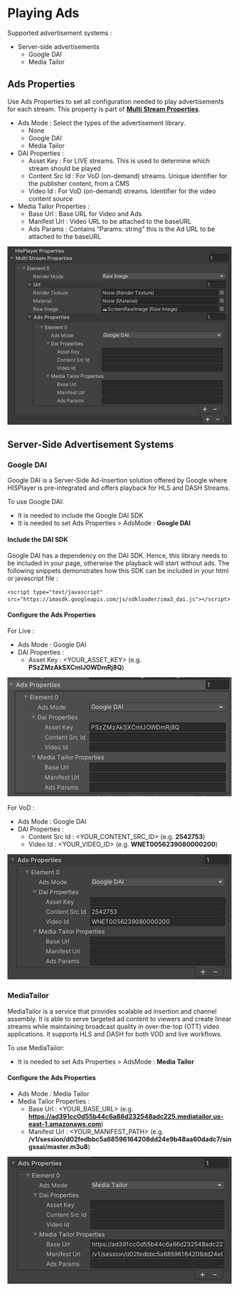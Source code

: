 # Playing Ads

Supported advertisement systems : 
- Server-side advertisements
  - Google DAI
  - Media Tailor

## Ads Properties
Use Ads Properties to set all configuration needed to play advertisements for each stream. This property is part of [**Multi Stream Properties**](./setup-guide.md#multi-stream-properties). 
- Ads Mode : Select the types of the advertisement library.
  - None
  - Google DAI
  - Media Tailor
- DAI Properties :
  - Asset Key : For LIVE streams. This is used to determine which stream should be played
  - Content Src Id : For VoD (on-demand) streams. Unique identifier for the publisher content, from a CMS
  - Video Id : For VoD (on-demand) streams. Identifier for the video content source
- Media Tailor Properties :
  - Base Url : Base URL for Video and Ads
  - Manifest Url : Video URL to be attached to the baseURL
  - Ads Params : Contains “Params: string” this is the Ad URL to be attached to the baseURL

<p align="center">
<img src="./assets/ads-properties.JPG">
</p>

## Server-Side Advertisement Systems
### Google DAI
Google DAI is a Server-Side Ad-Insertion solution offered by Google where HISPlayer is pre-integrated and offers playback for HLS and DASH Streams.

To use Google DAI:
- It is needed to include the Google DAI SDK
- It is needed to set Ads Properties > AdsMode : **Google DAI**

#### Include the DAI SDK
Google DAI has a dependency on the DAI SDK. Hence, this library needs to be included in your page, otherwise the playback will start without ads. The following snippets demonstrates how this SDK can be included in your html or javascript file :
```
<script type="text/javascript" src="https://imasdk.googleapis.com/js/sdkloader/ima3_dai.js"></script>
```

#### Configure the Ads Properties
For Live :
- Ads Mode : Google DAI
- DAI Properties :
  - Asset Key : <YOUR_ASSET_KEY> (e.g. **PSzZMzAkSXCmlJOWDmRj8Q**)

<p align="center">
<img src="./assets/dai-live.png">
</p>

For VoD : 
- Ads Mode : Google DAI
- DAI Properties :
  - Content Src Id : <YOUR_CONTENT_SRC_ID> (e.g. **2542753**)
  - Video Id : <YOUR_VIDEO_ID> (e.g. **WNET0056239080000200**)

<p align="center">
<img src="./assets/dai-vod.png">
</p>

### MediaTailor
MediaTailor is a service that provides scalable ad insertion and channel assembly. It is able to serve targeted ad content to viewers and create linear streams while maintaining broadcast quality in over-the-top (OTT) video applications. It supports HLS and DASH for both VOD and live workflows.

To use MediaTailor:
- It is needed to set Ads Properties > AdsMode : **Media Tailor**

#### Configure the Ads Properties
- Ads Mode : Media Tailor
- Media Tailor Properties :
  - Base Url : <YOUR_BASE_URL> (e.g. **https://ad391cc0d55b44c6a86d232548adc225.mediatailor.us-east-1.amazonaws.com**)
  - Manifest Url : <YOUR_MANIFEST_PATH> (e.g. **/v1/session/d02fedbbc5a68596164208dd24e9b48aa60dadc7/singssai/master.m3u8**)

<p align="center">
<img src="./assets/mediatailor.png">
</p>
